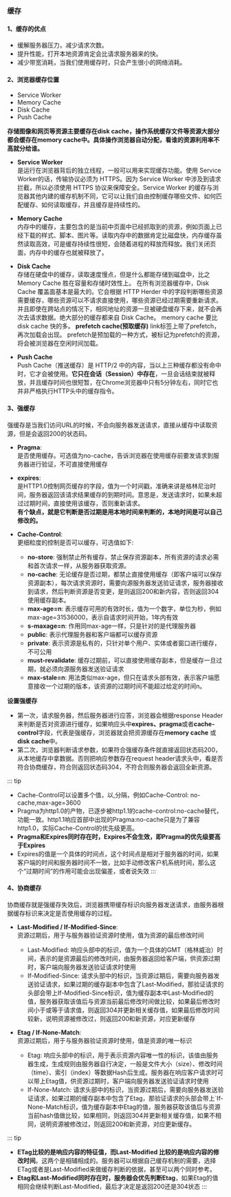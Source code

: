 ### 缓存

#### 1、缓存的优点

+ 缓解服务器压力，减少请求次数。
+ 提升性能，打开本地资源肯定会比请求服务器来的快。
+ 减少带宽消耗，当我们使用缓存时，只会产生很小的网络消耗。

#### 2、浏览器缓存位置

+ Service Worker
+ Memory Cache
+ Disk Cache
+ Push Cache

**存储图像和网页等资源主要缓存在disk cache，操作系统缓存文件等资源大部分都会缓存在memory cache中。具体操作浏览器自动分配，看谁的资源利用率不高就分给谁。**

+ **Service Worker**  
是运行在浏览器背后的独立线程，一般可以用来实现缓存功能。使用 Service Worker的话，传输协议必须为 HTTPS。因为 Service Worker 中涉及到请求拦截，所以必须使用 HTTPS 协议来保障安全。Service Worker 的缓存与浏览器其他内建的缓存机制不同，它可以让我们自由控制缓存哪些文件、如何匹配缓存、如何读取缓存，并且缓存是持续性的。

+ **Memory Cache**  
内存中的缓存，主要包含的是当前中页面中已经抓取到的资源，例如页面上已经下载的样式、脚本、图片等。读取内存中的数据肯定比磁盘快，内存缓存虽然读取高效，可是缓存持续性很短，会随着进程的释放而释放。我们关闭页面，内存中的缓存也就被释放了。

+ **Disk Cache**  
存储在硬盘中的缓存，读取速度慢点，但是什么都能存储到磁盘中，比之 Memory Cache 胜在容量和存储时效性上。
在所有浏览器缓存中，Disk Cache 覆盖面基本是最大的。它会根据 HTTP Herder 中的字段判断哪些资源需要缓存，哪些资源可以不请求直接使用，哪些资源已经过期需要重新请求。并且即使在跨站点的情况下，相同地址的资源一旦被硬盘缓存下来，就不会再次去请求数据。绝大部分的缓存都来自 Disk Cache。
memory cache 要比 disk cache 快的多。
**prefetch cache(预取缓存)**
link标签上带了prefetch，再次加载会出现。
prefetch是预加载的一种方式，被标记为prefetch的资源，将会被浏览器在空闲时间加载。

+ **Push Cache**  
Push Cache（推送缓存）是 HTTP/2 中的内容，当以上三种缓存都没有命中时，它才会被使用。**它只在会话（Session）中存在**，一旦会话结束就被释放，并且缓存时间也很短暂，在Chrome浏览器中只有5分钟左右，同时它也并非严格执行HTTP头中的缓存指令。

#### 3、强缓存

强缓存是当我们访问URL的时候，不会向服务器发送请求，直接从缓存中读取资源，但是会返回200的状态码。

+ **Pragma**:  
是否使用缓存。可选值为no-cache，告诉浏览器在使用缓存前要发请求到服务器进行验证，不可直接使用缓存

+ **expires**:  
是HTTP1.0控制网页缓存的字段，值为一个时间戳，准确来讲是格林尼治时间，服务器返回该请求结果缓存的到期时间。意思是，发送请求时，如果未超过过期时间，直接使用该缓存，否则重新请求。  
**有个缺点，就是它判断是否过期是用本地时间来判断的，本地时间是可以自己修改的。**

+ **Cache-Control**:  
更细粒度的控制是否可以缓存，可选值如下:
  + **no-store**: 强制禁止所有缓存，禁止保存资源副本，所有资源的请求必需和首次请求一样，从服务器获取资源。
  + **no-cache**: 无论缓存是否过期，都禁止直接使用缓存（即客户端可以保存资源副本），每次请求资源时，需要向源服务器发送验证请求，服务器接收到请求，然后判断资源是否变更，是则返回200和新内容，否则返回304使用缓存副本。
  + **max-age=n**: 表示缓存可用的有效时长，值为一个数字，单位为秒，例如max-age=31536000，表示自请求时间开始，1年内有效
  + **s-maxage=n**: 作用同max-age一样，只是针对的是代理服务器
  + **public**: 表示代理服务器和客户端都可以缓存资源
  + **private**: 表示资源是私有的，只针对单个用户、实体或者窗口进行缓存，不可公用
  + **must-revalidate**: 缓存过期前，可以直接使用缓存副本，但是缓存一旦过期，就必须向源服务器发送验证请求
  + **max-stale=n**: 用法类似max-age，但只在请求头部有效，表示客户端愿意接收一个过期的版本，该资源的过期时间不能超过给定的时间n。

**设置强缓存**  

+ 第一次，请求服务器，然后服务器进行应答，浏览器会根据response Header来判断是否对资源进行缓存，如果响应头中**expires、pragma**或者**cache-control**字段，代表是强缓存，浏览器就会把资源缓存在**memory cache** 或 **disk cache**中。
+ 第二次，浏览器判断请求参数，如果符合强缓存条件就直接返回状态码200，从本地缓存中拿数据。否则把响应参数存在request header请求头中，看是否符合协商缓存，符合则返回状态码304，不符合则服务器会返回全新资源。

::: tip

+ Cache-Control可以设置多个值，以,分隔，例如Cache-Control: no-cache,max-age=3600
+ Pragma为http1.0的产物，已逐步被http1.1的cache-control:no-cache替代，功能一致。http1.1响应首部中出现的Pragma:no-cache只是为了兼容http1.0，实际Cache-Control的优先级更高。
+ **Pragma和Expires同时存在时，Expires不会生效，即Pragma的优先级要高于Expires**
+ Expires的值是一个具体的时间点，这个时间点是相对于服务器的时间，如果客户端的时间和服务器时间不一致，比如手动修改客户机系统时间，那么这个“过期时间”的作用可能会出现偏差，或者说失效
:::

#### 4、协商缓存

协商缓存就是强缓存失效后，浏览器携带缓存标识向服务器发送请求，由服务器根据缓存标识来决定是否使用缓存的过程。

+ **Last-Modified / If-Modified-Since**:  
资源过期后，用于与服务器验证资源时使用，值为资源的最后修改时间
  + Last-Modified: 响应头部中的标识，值为一个具体的GMT（格林威治）时间，表示的是资源最后的修改时间，由服务器返回给客户端，供资源过期时，客户端向服务器发送验证请求时使用
  + If-Modified-Since: 请求头部中的标识，当资源过期后，需要向服务器发送验证请求，如果过期的缓存副本中包含了Last-Modified，那验证请求的头部会带上If-Modified-Since标识，值为缓存副本中Last-Modified的值，服务器获取该值后与资源当前最后修改时间做比较，如果最后修改时间小于或等于请求值，则返回304并更新相关缓存值，如果最后修改时间较新，说明资源被修改过，则返回200和新资源，对应更新缓存

+ **Etag / If-None-Match**:  
资源过期后，用于与服务器验证资源时使用，值是资源的唯一标识
  + Etag: 响应头部中的标识，用于表示资源内容唯一性的标识，该值由服务器生成，生成规则由服务器自行决定，一般是文件大小（size）、修改时间（time）、索引（index）等数据Hash后生成。服务器在响应客户请求时可以带上Etag值，供资源过期时，客户端向服务器发送验证请求时使用
  + If-None-Match: 请求头部中的标识，当资源过期后，需要向服务器发送验证请求，如果过期的缓存副本中包含了Etag，那验证请求的头部会带上`If-None-Match标识，值为缓存副本中Etag的值，服务器获取该值后与资源当前hash值做比较，如果相同，则返回304并更新相关缓存值，如果不相同，说明资源被修改过，则返回200和新资源，对应更新缓存。

::: tip

+ **ETag比较的是响应内容的特征值，而Last-Modified 比较的是响应内容的修改时间**。这两个是相辅相成的。服务器可以根据自己缓存机制的需要，选择ETag或者是Last-Modified来做缓存判断的依据，甚至可以两个同时参考。
+ **Etag和Last-Modified同时存在时，服务器会优先判断Etag**，如果Etag的值相同会继续判断Last-Modified，最后才决定是返回200还是304状态
:::

